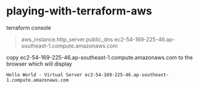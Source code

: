# playing-with-terraform-aws

terraform console
> aws_instance.http_server.public_dns
ec2-54-169-225-46.ap-southeast-1.compute.amazonaws.com

copy ec2-54-169-225-46.ap-southeast-1.compute.amazonaws.com to the browser 
which will display 
```
Hello World - Virtual Server ec2-54-169-225-46.ap-southeast-1.compute.amazonaws.com
```